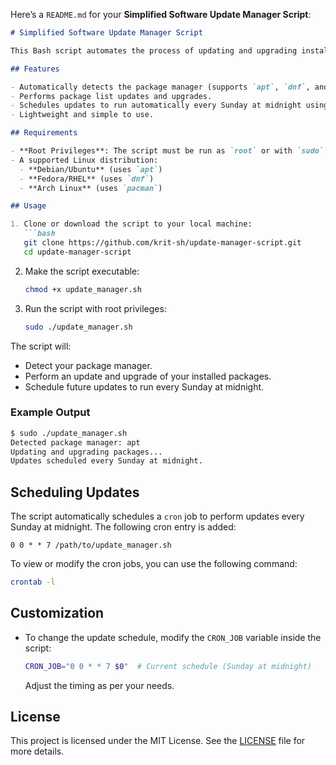 Here’s a `README.md` for your **Simplified Software Update Manager Script**:

```md
# Simplified Software Update Manager Script

This Bash script automates the process of updating and upgrading installed software packages on Linux systems. It supports multiple package managers (`apt`, `dnf`, and `pacman`), and schedules automatic updates using `cron`.

## Features

- Automatically detects the package manager (supports `apt`, `dnf`, and `pacman`).
- Performs package list updates and upgrades.
- Schedules updates to run automatically every Sunday at midnight using `cron`.
- Lightweight and simple to use.

## Requirements

- **Root Privileges**: The script must be run as `root` or with `sudo`.
- A supported Linux distribution:
  - **Debian/Ubuntu** (uses `apt`)
  - **Fedora/RHEL** (uses `dnf`)
  - **Arch Linux** (uses `pacman`)

## Usage

1. Clone or download the script to your local machine:
   ```bash
   git clone https://github.com/krit-sh/update-manager-script.git
   cd update-manager-script
   ```

2. Make the script executable:
   ```bash
   chmod +x update_manager.sh
   ```

3. Run the script with root privileges:
   ```bash
   sudo ./update_manager.sh
   ```

The script will:

- Detect your package manager.
- Perform an update and upgrade of your installed packages.
- Schedule future updates to run every Sunday at midnight.

### Example Output

```bash
$ sudo ./update_manager.sh
Detected package manager: apt
Updating and upgrading packages...
Updates scheduled every Sunday at midnight.
```

## Scheduling Updates

The script automatically schedules a `cron` job to perform updates every Sunday at midnight. The following cron entry is added:

```
0 0 * * 7 /path/to/update_manager.sh
```

To view or modify the cron jobs, you can use the following command:

```bash
crontab -l
```

## Customization

- To change the update schedule, modify the `CRON_JOB` variable inside the script:
  
  ```bash
  CRON_JOB="0 0 * * 7 $0"  # Current schedule (Sunday at midnight)
  ```

  Adjust the timing as per your needs.

## License

This project is licensed under the MIT License. See the [LICENSE](LICENSE) file for more details.
```

